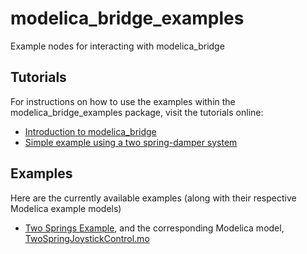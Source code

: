 # modelica_bridge_examples
Example nodes for interacting with modelica_bridge

## Tutorials
For instructions on how to use the examples within the modelica_bridge_examples package, visit the tutorials online:
- [Introduction to modelica_bridge](https://wiki.ros.org/modelica_bridge/Tutorials/Introduction%20to%20modelica_bridge)
- [Simple example using a two spring-damper system](https://wiki.ros.org/modelica_bridge/Tutorials/Introduction%20to%20modelica_bridge)

## Examples
Here are the currently available examples (along with their respective Modelica example models)
- [Two Springs Example](https://github.com/ModROS/modelica_bridge_examples/tree/master/src/two_springs_example), and the corresponding Modelica model, [TwoSpringJoystickControl.mo](https://github.com/ModROS/ROS_Bridge/blob/master/Examples/TwoSpringJoystickControl.mo)
